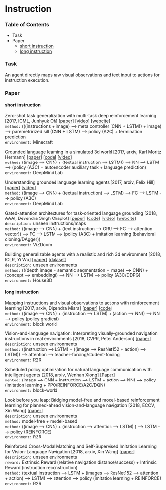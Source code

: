 # Instruction

### Table of Contents
- Task
- Paper
  - <a href="#short">short instruction</a>
  - <a href="#long">long instruction</a>

### Task
An agent directly maps raw visual observations and text input to actions for instruction execution.

### Paper

#### <a name="short">short instruction</a>

Zero-shot task generalization with multi-task deep reinforcement learning \[2017, ICML, Junhyuk Oh\] \[[paper](https://arxiv.org/pdf/1706.05064.pdf)\] \[[video](https://sites.google.com/a/umich.edu/junhyuk-oh/task-generalization)\] \[[webcite](https://sites.google.com/a/umich.edu/junhyuk-oh/task-generalization)\]<br/>
`method:` (((instructions + image) --> meta controller (CNN + LSTM)) + image) --> paremetrirized sill (CNN + LSTM) --> policy (A2C) + termination prediction<br/>
`environment:` Minecraft

Grounded language learning in a simulated 3d world \[2017, arxiv, Karl Moritz Hermann\] \[[paper](https://arxiv.org/pdf/1706.06551.pdf)\] \[[code](https://github.com/dai-dao/Grounded-Language-Learning-in-Pytorch)\] \[[video](https://www.youtube.com/watch?v=wJjdu1bPJ04&feature=youtu.be)\]<br/>
`method:` ((image --> CNN) + (textual instruction --> LSTM)) --> NN --> LSTM --> (policy (A3C) + autoencoder auxiliary task + language      prediction)<br/>
`environment:` DeepMind Lab

Understanding grounded language learning agents \[2017, arxiv, Felix Hill\] \[[paper](https://arxiv.org/pdf/1710.09867.pdf)\] \[[video](https://www.youtube.com/watch?v=9vY8D4wuEV0)\]<br/>
`method:` ((image --> CNN) + (textual instruction) --> LSTM) --> FC --> LSTM --> policy (A3C)<br/>
`environment:` DeepMind Lab

Gated-attention architectures for task-oriented language grounding \[2018, AAAI, Devendra Singh Chaplot\] \[[paper](https://www.aaai.org/ocs/index.php/AAAI/AAAI18/paper/viewFile/17425/16578)\] \[[code](https://github.com/devendrachaplot/DeepRL-Grounding)\] \[[video](https://github.com/devendrachaplot/DeepRL-Grounding)\] \[[webcite](https://sites.google.com/view/gated-attention/home)\]<br/>
`description:` unseen instructions/maps<br/>
`method:` ((image --> CNN) + (text instruction --> GRU --> FC --> attention vector)) --> FC --> LSTM --> (policy (A3C) + imitation learning (behavioral cloning/DAgger))<br/>
`environment:` ViZDoom

Building generalizable agents with a realistic and rich 3d environment \[2018, ICLR, Yi Wu\] \[[paper](https://arxiv.org/pdf/1801.02209.pdf?utm_content=buffer53a22&utm_medium=social&utm_source=twitter.com&utm_campaign=buffer)\] \[[dataset](https://github.com/facebookresearch/House3D)\]<br/>
`description:` unseen environments<br/>
`method:` (((depth image + semantic segmentation + image) --> CNN) + (concept --> embedding)) --> NN --> LSTM --> policy (A3C/DDPG)<br/>
`environment:` House3D

#### <a name="long">long instruction</a>

Mapping instructions and visual observations to actions with reinforcement learning \[2017, arxiv, Dipendra Misra\] \[[paper](https://arxiv.org/pdf/1704.08795.pdf)\] \[[code](https://github.com/lil-lab/blocks)\]<br/>
`method:` ((image --> CNN) + (instruction --> LSTM) + (action --> NN)) --> NN --> policy (policy gradient)<br/>
`environment:` block world

Vision-and-language navigation: Interpreting visually-grounded navigation instructions in real environments \[2018, CVPR, Peter Anderson\] \[[paper](http://openaccess.thecvf.com/content_cvpr_2018/papers/Anderson_Vision-and-Language_Navigation_Interpreting_CVPR_2018_paper.pdf)\]<br/>
`description:` unseen environments<br/>
`method:` ((instruction --> LSTM) + ((image --> ResNet152 + action) --> LSTM)) --> attention --> teacher-forcing/student-forcing<br/>
`environment:` R2R

Scheduled policy optimization for natural language communication with intelligent agents \[2018, arxiv, Wenhan Xiong\] \[[Paper](https://arxiv.org/pdf/1806.06187.pdf)\]<br/>
`mehtod:` (image --> CNN + instruction --> LSTM + action --> NN) --> policy (imitation learning + PPO/REINFORCE/A2C/DQN)<br/>
`environment:` block-world

Look before you leap: Bridging model-free and model-based reinforcement learning for planned-ahead vision-and-language navigation \[2018, ECCV, Xin Wang\] \[[paper](http://openaccess.thecvf.com/content_ECCV_2018/papers/Xin_Wang_Look_Before_You_ECCV_2018_paper.pdf)\]<br/>
`description:` unseen environments<br/>
`method:` model-free + model-based<br/>
`method:` ((image --> CNN) + (instruction --> attention --> LSTM) ) --> LSTM --> policy (REINFORCE)<br/>
`environment:` R2R

Reinforced Cross-Modal Matching and Self-Supervised Imitation Learning for Vision-Language Navigation \[2018, arxiv, Xin Wang\] \[[paper](https://arxiv.org/pdf/1811.10092.pdf)\]<br/>
`description:` unseen environments<br/>
`reward:` Extrinsic Reward (relative navigation distance/success) + Intrinsic Reward (instruction reconstruction)<br/>
`method:` (textual instruction --> LSTM + (images --> ResNet152 --> attention + action) --> LSTM) --> attention --> policy (imitation learning + REINFORCE)<br/>
`environment:` R2R

